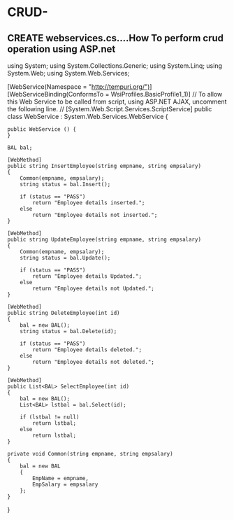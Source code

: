 # CRUD-
## CREATE webservices.cs....How To perform crud operation using ASP.net
using System;
using System.Collections.Generic;
using System.Linq;
using System.Web;
using System.Web.Services;

[WebService(Namespace = "http://tempuri.org/")]
[WebServiceBinding(ConformsTo = WsiProfiles.BasicProfile1_1)]
// To allow this Web Service to be called from script, using ASP.NET AJAX, uncomment the following line. 
// [System.Web.Script.Services.ScriptService]
public class WebService : System.Web.Services.WebService {

    public WebService () {
    }

    BAL bal;

    [WebMethod]
    public string InsertEmployee(string empname, string empsalary)
    {
        Common(empname, empsalary);
        string status = bal.Insert();

        if (status == "PASS")
            return "Employee details inserted.";
        else
            return "Employee details not inserted.";
    }

    [WebMethod]
    public string UpdateEmployee(string empname, string empsalary)
    {
        Common(empname, empsalary);
        string status = bal.Update();

        if (status == "PASS")
            return "Employee details Updated.";
        else
            return "Employee details not Updated.";
    }

    [WebMethod]
    public string DeleteEmployee(int id)
    {
        bal = new BAL();
        string status = bal.Delete(id);

        if (status == "PASS")
            return "Employee details deleted.";
        else
            return "Employee details not deleted.";
    }

    [WebMethod]
    public List<BAL> SelectEmployee(int id)
    {
        bal = new BAL();
        List<BAL> lstbal = bal.Select(id);

        if (lstbal != null)
            return lstbal;
        else
            return lstbal;
    }

    private void Common(string empname, string empsalary)
    {
        bal = new BAL
        {
            EmpName = empname,
            EmpSalary = empsalary
        };
    }     
}
